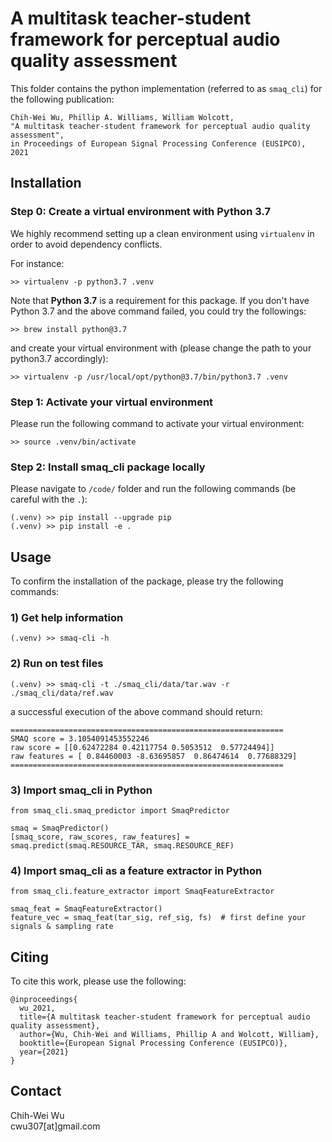 # A multitask teacher-student framework for perceptual audio quality assessment

This folder contains the python implementation (referred to as `smaq_cli`) for the following publication:
```
Chih-Wei Wu, Phillip A. Williams, William Wolcott, 
"A multitask teacher-student framework for perceptual audio quality assessment",
in Proceedings of European Signal Processing Conference (EUSIPCO), 2021
```

## Installation

### Step 0: Create a virtual environment with Python 3.7 
We highly recommend setting up a clean environment using `virtualenv` in order to avoid dependency conflicts. 

For instance:
```
>> virtualenv -p python3.7 .venv
```
Note that **Python 3.7** is a requirement for this package. If you don't have Python 3.7 and the above command failed, you could try the followings:
```
>> brew install python@3.7
```
and create your virtual environment with (please change the path to your python3.7 accordingly):
```
>> virtualenv -p /usr/local/opt/python@3.7/bin/python3.7 .venv
```

### Step 1: Activate your virtual environment
Please run the following command to activate your virtual environment:
```
>> source .venv/bin/activate
```

### Step 2: Install smaq_cli package locally
Please navigate to `/code/` folder and run the following commands (be careful with the `.`):
```
(.venv) >> pip install --upgrade pip
(.venv) >> pip install -e .
```

## Usage
To confirm the installation of the package, please try the following commands:

### 1) Get help information 
```
(.venv) >> smaq-cli -h
```

### 2) Run on test files
```
(.venv) >> smaq-cli -t ./smaq_cli/data/tar.wav -r ./smaq_cli/data/ref.wav
```
a successful execution of the above command should return:
```
=============================================================
SMAQ score = 3.1054091453552246
raw score = [[0.62472284 0.42117754 0.5053512  0.57724494]]
raw features = [ 0.84460003 -8.63695857  0.86474614  0.77688329]
=============================================================
```

### 3) Import smaq_cli in Python
```
from smaq_cli.smaq_predictor import SmaqPredictor

smaq = SmaqPredictor()
[smaq_score, raw_scores, raw_features] = smaq.predict(smaq.RESOURCE_TAR, smaq.RESOURCE_REF)
```

### 4) Import smaq_cli as a feature extractor in Python
```
from smaq_cli.feature_extractor import SmaqFeatureExtractor

smaq_feat = SmaqFeatureExtractor()
feature_vec = smaq_feat(tar_sig, ref_sig, fs)  # first define your signals & sampling rate
```


## Citing
To cite this work, please use the following:

```
@inproceedings{
  wu_2021,
  title={A multitask teacher-student framework for perceptual audio quality assessment},
  author={Wu, Chih-Wei and Williams, Phillip A and Wolcott, William},
  booktitle={European Signal Processing Conference (EUSIPCO)},
  year={2021}
}
```

## Contact
Chih-Wei Wu \
cwu307[at]gmail.com

